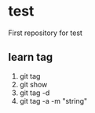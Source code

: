 # test
First repository for test

## learn tag
1. git tag <tagname>
2. git show <tagname>
3. git tag -d <tagname>
3. git tag -a <tagname> -m "string"
